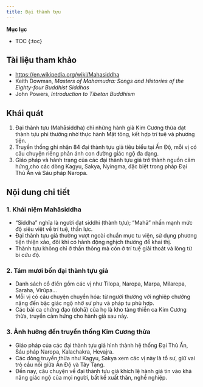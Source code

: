 ```yaml
---
title: Đại thành tựu
---
```


**Mục lục**

- TOC
{:toc}

## Tài liệu tham khảo

- <https://en.wikipedia.org/wiki/Mahasiddha>
- Keith Dowman, *Masters of Mahamudra: Songs and Histories of the Eighty-four Buddhist Siddhas*
- John Powers, *Introduction to Tibetan Buddhism*

## Khái quát

1. Đại thành tựu (Mahāsiddha) chỉ những hành giả Kim Cương thừa đạt thành tựu phi thường nhờ thực hành Mật tông, kết hợp trí tuệ và phương tiện.
2. Truyền thống ghi nhận 84 đại thành tựu giả tiêu biểu tại Ấn Độ, mỗi vị có câu chuyện riêng phản ánh con đường giác ngộ đa dạng.
3. Giáo pháp và hành trạng của các đại thành tựu giả trở thành nguồn cảm hứng cho các dòng Kagyu, Sakya, Nyingma, đặc biệt trong pháp Đại Thủ Ấn và Sáu pháp Naropa.

## Nội dung chi tiết

### 1. Khái niệm Mahāsiddha
- “Siddha” nghĩa là người đạt siddhi (thành tựu); “Mahā” nhấn mạnh mức độ siêu việt về trí tuệ, thần lực.
- Đại thành tựu giả thường vượt ngoài chuẩn mực tu viện, sử dụng phương tiện thiện xảo, đôi khi có hành động nghịch thường để khai thị.
- Thành tựu không chỉ ở thần thông mà còn ở trí tuệ giải thoát và lòng từ bi cứu độ.

### 2. Tám mươi bốn đại thành tựu giả
- Danh sách cổ điển gồm các vị như Tilopa, Naropa, Marpa, Milarepa, Saraha, Virūpa…
- Mỗi vị có câu chuyện chuyển hóa: từ người thường với nghiệp chướng nặng đến bậc giác ngộ nhờ sư phụ và pháp tu phù hợp.
- Các bài ca chứng đạo (dohā) của họ là kho tàng thiền ca Kim Cương thừa, truyền cảm hứng cho hành giả sau này.

### 3. Ảnh hưởng đến truyền thống Kim Cương thừa
- Giáo pháp của các đại thành tựu giả hình thành hệ thống Đại Thủ Ấn, Sáu pháp Naropa, Kalachakra, Hevajra.
- Các dòng truyền thừa như Kagyu, Sakya xem các vị này là tổ sư, giữ vai trò cầu nối giữa Ấn Độ và Tây Tạng.
- Đến nay, câu chuyện về đại thành tựu giả khích lệ hành giả tin vào khả năng giác ngộ của mọi người, bất kể xuất thân, nghề nghiệp.
